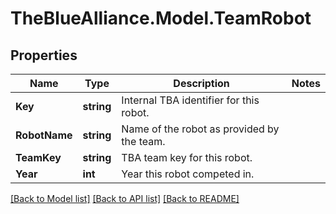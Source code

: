 # TheBlueAlliance.Model.TeamRobot

## Properties

Name | Type | Description | Notes
------------ | ------------- | ------------- | -------------
**Key** | **string** | Internal TBA identifier for this robot. | 
**RobotName** | **string** | Name of the robot as provided by the team. | 
**TeamKey** | **string** | TBA team key for this robot. | 
**Year** | **int** | Year this robot competed in. | 

[[Back to Model list]](../../README.md#documentation-for-models) [[Back to API list]](../../README.md#documentation-for-api-endpoints) [[Back to README]](../../README.md)

